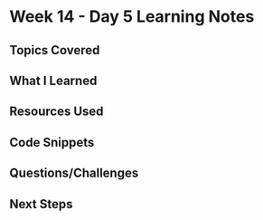 # Week 14 - Day 5 Learning Notes

## Topics Covered

## What I Learned

## Resources Used

## Code Snippets

## Questions/Challenges

## Next Steps
